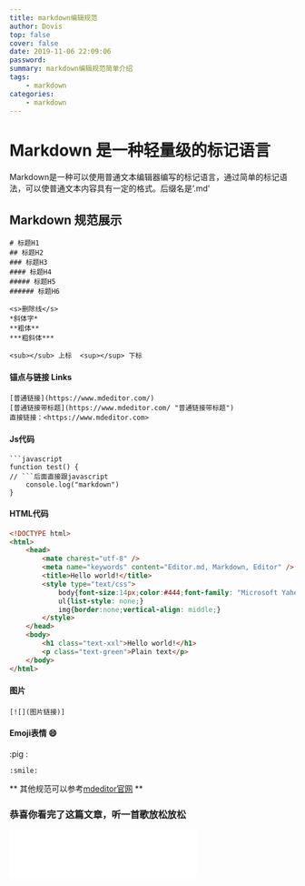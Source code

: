 ```yaml
---
title: markdown编辑规范
author: Dovis
top: false
cover: false
date: 2019-11-06 22:09:06
password:
summary: markdown编辑规范简单介绍
tags:
    - markdown
categories:
    - markdown
---
```

# Markdown 是一种轻量级的标记语言

Markdown是一种可以使用普通文本编辑器编写的标记语言，通过简单的标记语法，可以使普通文本内容具有一定的格式。后缀名是‘.md'

## Markdown 规范展示

```
# 标题H1
## 标题H2
### 标题H3
#### 标题H4
##### 标题H5
###### 标题H6

<s>删除线</s>
*斜体字*
**粗体**
***粗斜体***

<sub></sub> 上标  <sup></sup> 下标
```

#### 锚点与链接 Links

```
[普通链接](https://www.mdeditor.com/)
[普通链接带标题](https://www.mdeditor.com/ "普通链接带标题")
直接链接：<https://www.mdeditor.com>

```

#### Js代码

```
```javascript
function test() {
// ```后面直接跟javascript
    console.log("markdown")
}
```

#### HTML代码

```html
<!DOCTYPE html>
<html>
    <head>
        <mate charest="utf-8" />
        <meta name="keywords" content="Editor.md, Markdown, Editor" />
        <title>Hello world!</title>
        <style type="text/css">
            body{font-size:14px;color:#444;font-family: "Microsoft Yahei", Tahoma, "Hiragino Sans GB", Arial;background:#fff;}
            ul{list-style: none;}
            img{border:none;vertical-align: middle;}
        </style>
    </head>
    <body>
        <h1 class="text-xxl">Hello world!</h1>
        <p class="text-green">Plain text</p>
    </body>
</html>
```

#### 图片

```
[![](图片链接)]
```
#### Emoji表情 :smile:
:pig :

```
:smile:

```
** 其他规范可以参考[mdeditor官网](https://www.mdeditor.com/) **

### 恭喜你看完了这篇文章，听一首歌放松放松

<iframe frameborder="no" border="0" marginwidth="0" marginheight="0" width=330 height=86 src="//music.163.com/outchain/player?type=2&id=530715220&auto=1&height=66"></iframe>


